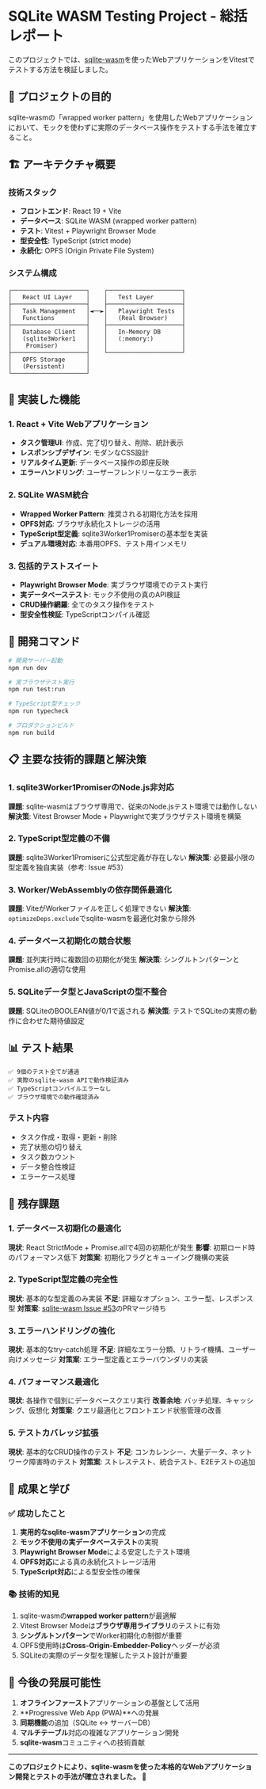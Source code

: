 # SQLite WASM Testing Project - 総括レポート

このプロジェクトでは、[sqlite-wasm](https://github.com/sqlite/sqlite-wasm)を使ったWebアプリケーションをVitestでテストする方法を検証しました。

## 🎯 プロジェクトの目的

sqlite-wasmの「wrapped worker pattern」を使用したWebアプリケーションにおいて、モックを使わずに実際のデータベース操作をテストする手法を確立すること。

## 🏗️ アーキテクチャ概要

### 技術スタック
- **フロントエンド**: React 19 + Vite
- **データベース**: SQLite WASM (wrapped worker pattern)
- **テスト**: Vitest + Playwright Browser Mode
- **型安全性**: TypeScript (strict mode)
- **永続化**: OPFS (Origin Private File System)

### システム構成
```
┌─────────────────────┐    ┌─────────────────────┐
│   React UI Layer    │    │   Test Layer        │
├─────────────────────┤    ├─────────────────────┤
│   Task Management   │◄──►│   Playwright Tests  │
│   Functions         │    │   (Real Browser)    │
├─────────────────────┤    ├─────────────────────┤
│   Database Client   │    │   In-Memory DB      │
│   (sqlite3Worker1   │    │   (:memory:)        │
│    Promiser)        │    │                     │
├─────────────────────┤    └─────────────────────┘
│   OPFS Storage      │
│   (Persistent)      │
└─────────────────────┘
```

## 🚀 実装した機能

### 1. React + Vite Webアプリケーション
- **タスク管理UI**: 作成、完了切り替え、削除、統計表示
- **レスポンシブデザイン**: モダンなCSS設計
- **リアルタイム更新**: データベース操作の即座反映
- **エラーハンドリング**: ユーザーフレンドリーなエラー表示

### 2. SQLite WASM統合
- **Wrapped Worker Pattern**: 推奨される初期化方法を採用
- **OPFS対応**: ブラウザ永続化ストレージの活用
- **TypeScript型定義**: sqlite3Worker1Promiserの基本型を実装
- **デュアル環境対応**: 本番用OPFS、テスト用インメモリ

### 3. 包括的テストスイート
- **Playwright Browser Mode**: 実ブラウザ環境でのテスト実行
- **実データベーステスト**: モック不使用の真のAPI検証
- **CRUD操作網羅**: 全てのタスク操作をテスト
- **型安全性検証**: TypeScriptコンパイル確認

## 🔧 開発コマンド

```bash
# 開発サーバー起動
npm run dev

# 実ブラウザテスト実行
npm run test:run

# TypeScript型チェック
npm run typecheck

# プロダクションビルド
npm run build
```

## 📋 主要な技術的課題と解決策

### 1. sqlite3Worker1PromiserのNode.js非対応
**課題**: sqlite-wasmはブラウザ専用で、従来のNode.jsテスト環境では動作しない
**解決策**: Vitest Browser Mode + Playwrightで実ブラウザテスト環境を構築

### 2. TypeScript型定義の不備
**課題**: sqlite3Worker1Promiserに公式型定義が存在しない
**解決策**: 必要最小限の型定義を独自実装（参考: Issue #53）

### 3. Worker/WebAssemblyの依存関係最適化
**課題**: ViteがWorkerファイルを正しく処理できない
**解決策**: `optimizeDeps.exclude`でsqlite-wasmを最適化対象から除外

### 4. データベース初期化の競合状態
**課題**: 並列実行時に複数回の初期化が発生
**解決策**: シングルトンパターンとPromise.allの適切な使用

### 5. SQLiteデータ型とJavaScriptの型不整合
**課題**: SQLiteのBOOLEAN値が0/1で返される
**解決策**: テストでSQLiteの実際の動作に合わせた期待値設定

## 📊 テスト結果

```
✅ 9個のテスト全てが通過
✅ 実際のsqlite-wasm APIで動作検証済み
✅ TypeScriptコンパイルエラーなし
✅ ブラウザ環境での動作確認済み
```

### テスト内容
- タスク作成・取得・更新・削除
- 完了状態の切り替え
- タスク数カウント
- データ整合性検証
- エラーケース処理

## 🔄 残存課題

### 1. データベース初期化の最適化
**現状**: React StrictMode + Promise.allで4回の初期化が発生
**影響**: 初期ロード時のパフォーマンス低下
**対策案**: 初期化フラグとキューイング機構の実装

### 2. TypeScript型定義の完全性
**現状**: 基本的な型定義のみ実装
**不足**: 詳細なオプション、エラー型、レスポンス型
**対策案**: [sqlite-wasm Issue #53](https://github.com/sqlite/sqlite-wasm/issues/53)のPRマージ待ち

### 3. エラーハンドリングの強化
**現状**: 基本的なtry-catch処理
**不足**: 詳細なエラー分類、リトライ機構、ユーザー向けメッセージ
**対策案**: エラー型定義とエラーバウンダリの実装

### 4. パフォーマンス最適化
**現状**: 各操作で個別にデータベースクエリ実行
**改善余地**: バッチ処理、キャッシング、仮想化
**対策案**: クエリ最適化とフロントエンド状態管理の改善

### 5. テストカバレッジ拡張
**現状**: 基本的なCRUD操作のテスト
**不足**: コンカレンシー、大量データ、ネットワーク障害時のテスト
**対策案**: ストレステスト、統合テスト、E2Eテストの追加

## 🎉 成果と学び

### ✅ 成功したこと
1. **実用的なsqlite-wasmアプリケーション**の完成
2. **モック不使用の実データベーステスト**の実現
3. **Playwright Browser Mode**による安定したテスト環境
4. **OPFS対応**による真の永続化ストレージ活用
5. **TypeScript対応**による型安全性の確保

### 📚 技術的知見
1. sqlite-wasmの**wrapped worker pattern**が最適解
2. Vitest Browser Modeは**ブラウザ専用ライブラリ**のテストに有効
3. **シングルトンパターン**でWorker初期化の制御が重要
4. OPFS使用時は**Cross-Origin-Embedder-Policy**ヘッダーが必須
5. SQLiteの実際のデータ型を理解したテスト設計が重要

## 🚀 今後の発展可能性

1. **オフラインファースト**アプリケーションの基盤として活用
2. **Progressive Web App (PWA)**への発展
3. **同期機能**の追加（SQLite ↔ サーバーDB）
4. **マルチテーブル**対応の複雑なアプリケーション開発
5. **sqlite-wasm**コミュニティへの技術貢献

---

**このプロジェクトにより、sqlite-wasmを使った本格的なWebアプリケーション開発とテストの手法が確立されました。** 🎯